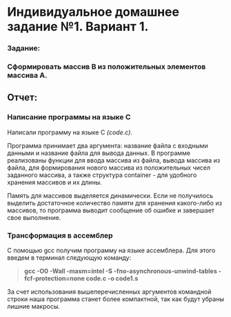 # Индивидуальное домашнее задание №1. Вариант 1.

### Задание: 
### Сформировать массив B из положительных элементов массива А.

## Отчет:

### Написание программы на языке С

Написали программу на языке С *(code.c)*.

Программа принимает два аргумента: название файла с входными данными и название файла для вывода данных.
В программе реализованы функции для ввода массива из файла, вывода массива из файла, для формирования нового массива из
положительных чисел заданного массива, а также структура container - для удобного хранения массивов и их длины. 

Память для массивов выделяется динамически. 
Если не получилось выделить достаточное количество памяти для хранения какого-либо из массивов, 
то программа выводит сообщение об ошибке и завершает свое выполнение.

### Трансформация в ассемблер

С помощью gcc получим программу на языке ассемблера.
Для этого введем в терминал следующую команду:
  
  > **gcc -O0 -Wall -masm=intel -S -fno-asynchronous-unwind-tables -fcf-protection=none code.c -o code1.s**
  
За счет использования вышеперечисленных аргументов командной строки наша программа станет более компактной,
так как будут убраны лишние макросы.
  
  
